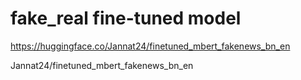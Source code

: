 # fake_real fine-tuned model
https://huggingface.co/Jannat24/finetuned_mbert_fakenews_bn_en

Jannat24/finetuned_mbert_fakenews_bn_en

